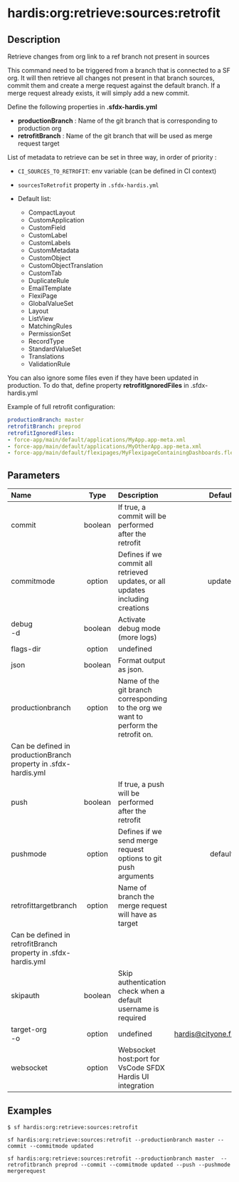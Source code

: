 <!-- This file has been generated with command 'sf hardis:doc:plugin:generate'. Please do not update it manually or it may be overwritten -->
# hardis:org:retrieve:sources:retrofit

## Description

Retrieve changes from org link to a ref branch not present in sources

  This command need to be triggered from a branch that is connected to a SF org. It will then retrieve all changes not present in that branch sources, commit them and create a merge request against the default branch. If a merge request already exists, it will simply add a new commit.

  Define the following properties in **.sfdx-hardis.yml**

  - **productionBranch** : Name of the git branch that is corresponding to production org
  - **retrofitBranch** : Name of the git branch that will be used as merge request target

  List of metadata to retrieve can be set in three way, in order of priority :

  - `CI_SOURCES_TO_RETROFIT`: env variable (can be defined in CI context)
  - `sourcesToRetrofit` property in `.sfdx-hardis.yml`
  - Default list:

    - CompactLayout
    - CustomApplication
    - CustomField
    - CustomLabel
    - CustomLabels
    - CustomMetadata
    - CustomObject
    - CustomObjectTranslation
    - CustomTab
    - DuplicateRule
    - EmailTemplate
    - FlexiPage
    - GlobalValueSet
    - Layout
    - ListView
    - MatchingRules
    - PermissionSet
    - RecordType
    - StandardValueSet
    - Translations
    - ValidationRule

  You can also ignore some files even if they have been updated in production. To do that, define property **retrofitIgnoredFiles** in .sfdx-hardis.yml

  Example of full retrofit configuration:

  ```yaml
  productionBranch: master
  retrofitBranch: preprod
  retrofitIgnoredFiles:
  - force-app/main/default/applications/MyApp.app-meta.xml
  - force-app/main/default/applications/MyOtherApp.app-meta.xml
  - force-app/main/default/flexipages/MyFlexipageContainingDashboards.flexipage-meta.xml
  ```
  

## Parameters

|Name|Type|Description|Default|Required|Options|
|:---|:--:|:----------|:-----:|:------:|:-----:|
|commit|boolean|If true, a commit will be performed after the retrofit||||
|commitmode|option|Defines if we commit all retrieved updates, or all updates including creations|updated||updated<br/>all|
|debug<br/>-d|boolean|Activate debug mode (more logs)||||
|flags-dir|option|undefined||||
|json|boolean|Format output as json.||||
|productionbranch|option|Name of the git branch corresponding to the org we want to perform the retrofit on.
Can be defined in productionBranch property in .sfdx-hardis.yml||||
|push|boolean|If true, a push will be performed after the retrofit||||
|pushmode|option|Defines if we send merge request options to git push arguments|default||default<br/>mergerequest|
|retrofittargetbranch|option|Name of branch the merge request will have as target
Can be defined in retrofitBranch property in .sfdx-hardis.yml||||
|skipauth|boolean|Skip authentication check when a default username is required||||
|target-org<br/>-o|option|undefined|hardis@cityone.fr.intfluxne2|||
|websocket|option|Websocket host:port for VsCode SFDX Hardis UI integration||||

## Examples

```shell
$ sf hardis:org:retrieve:sources:retrofit
```

```shell
sf hardis:org:retrieve:sources:retrofit --productionbranch master --commit --commitmode updated
```

```shell
sf hardis:org:retrieve:sources:retrofit --productionbranch master  --retrofitbranch preprod --commit --commitmode updated --push --pushmode mergerequest
```


